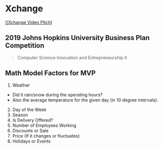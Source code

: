 # Xchange

[![Xchange Video Pitch]](https://youtu.be/AgSmypWLm68 "Xchange Video Pitch")

## 2019 Johns Hopkins University Business Plan Competition
> Computer Science Innovation and Entrepreneurship II

## Math Model Factors for MVP
1. Weather
- Did it rain/snow during the operating hours?
- Also the average temperature for the given day (in 10 degree intervals).
2. Day of the Week
3. Season
4. Is Delivery Offered?
5. Number of Employees Working
6. Discounts or Sale
7. Price (If it changes or fluctuates)
8. Holidays or Events
